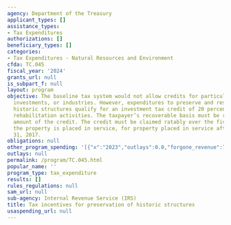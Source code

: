 ```yaml
---
agency: Department of the Treasury
applicant_types: []
assistance_types:
- Tax Expenditures
authorizations: []
beneficiary_types: []
categories:
- Tax Expenditures - Natural Resources and Environment
cfda: TC.045
fiscal_year: '2024'
grants_url: null
is_subpart_f: null
layout: program
objective: The baseline tax system would not allow credits for particular activities,
  investments, or industries. However, expenditures to preserve and restore certified
  historic structures qualify for an investment tax credit of 20 percent for certified
  rehabilitation activities. The taxpayer’s recoverable basis must be reduced by the
  amount of the credit. The credit must be claimed ratably over the five years after
  the property is placed in service, for property placed in service after December
  31, 2017.
obligations: null
other_program_spending: '[{"x":"2023","outlays":0.0,"forgone_revenue":710000000.0},{"x":"2024","outlays":0.0,"forgone_revenue":750000000.0},{"x":"2025","outlays":0.0,"forgone_revenue":770000000.0}]'
outlays: null
permalink: /program/TC.045.html
popular_name: ''
program_type: tax_expenditure
results: []
rules_regulations: null
sam_url: null
sub-agency: Internal Revenue Service (IRS)
title: Tax incentives for preservation of historic structures
usaspending_url: null
---
```

